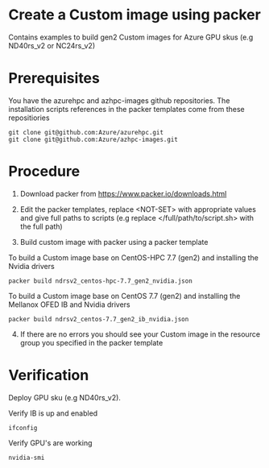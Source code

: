 # Create a Custom image using packer

Contains examples to build gen2 Custom images for Azure GPU skus (e.g  ND40rs_v2 or NC24rs_v2)

# Prerequisites
You have the azurehpc and azhpc-images github repositories. The installation scripts references in the packer templates come from these repositiories
```
git clone git@github.com:Azure/azurehpc.git
git clone git@github.com:Azure/azhpc-images.git
```

# Procedure

1. Download packer from https://www.packer.io/downloads.html

2. Edit the packer templates, replace \<NOT-SET\> with appropriate values and give full paths to scripts (e.g replace </full/path/to/script.sh> with the full path)

3. Build custom image with packer using a packer template

To build a Custom image base on CentOS-HPC 7.7 (gen2) and installing the Nvidia drivers
```
packer build ndrsv2_centos-hpc-7.7_gen2_nvidia.json
```

To build a Custom image base on CentOS 7.7 (gen2) and installing the Mellanox OFED IB and Nvidia drivers
```
packer build ndrsv2_centos-7.7_gen2_ib_nvidia.json
```

4. If there are no errors you should see your Custom image in the resource group you specified in the packer template

# Verification

Deploy GPU sku (e.g ND40rs_v2).

Verify IB is up and enabled
```
ifconfig
```

Verify GPU's are working
```
nvidia-smi
```

